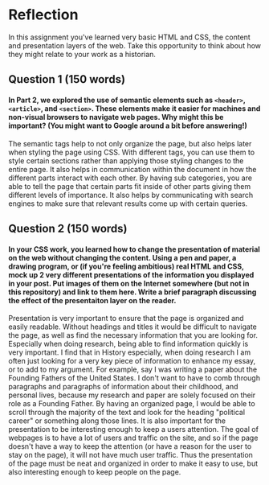 # Reflection

In this assignment you've learned very basic HTML and CSS, the content and presentation layers of the web. Take this opportunity to think about how they might relate to your work as a historian. 

## Question 1 (150 words)
#### In Part 2, we explored the use of semantic elements such as `<header>`, `<article>`, and `<section>`. These elements make it easier for machines and non-visual browsers to navigate web pages. Why might this be important? (You might want to Google around a bit before answering!)

The semantic tags help to not only organize the page, but also helps later when styling the page using CSS. With different tags, you can use them to style certain sections rather than applying those styling changes to the entire page. It also helps in communication within the document in how the different parts interact with each other. By having sub categories, you are able to tell the page that certain parts fit inside of other parts giving them different levels of importance. It also helps by communicating with search engines to make sure that relevant results come up with certain queries.

## Question 2 (150 words)
#### In your CSS work, you learned how to change the presentation of material on the web without changing the content. Using a pen and paper, a drawing program, or (if you're feeling ambitious) real HTML and CSS, mock up 2 very different presentations of the information you displayed in your post. Put images of them on the Internet somewhere (but not in this repository) and link to them here. Write a brief paragraph discussing the effect of the presentaiton layer on the reader.

Presentation is very important to ensure that the page is organized and easily readable. Without headings and titles it would be difficult to navigate the page, as well as find the necessary information that you are looking for. Especially when doing research, being able to find information quickly is very important. I find that in History especially, when doing research I am often just looking for a very key piece of information to enhance my essay, or to add to my argument. For example, say I was writing a paper about the Founding Fathers of the United States. I don't want to have to comb through paragraphs and paragraphs of information about their childhood, and personal lives, because my research and paper are solely focused on their role as a Founding Father. By having an organized page, I would be able to scroll through the majority of the text and look for the heading "political career" or something along those lines. It is also important for the presentation to be interesting enough to keep a users attention. The goal of webpages is to have a lot of users and traffic on the site, and so if the page doesn't have a way to keep the attention (or have a reason for the user to stay on the page), it will not have much user traffic. Thus the presentation of the page must be neat and organized in order to make it easy to use, but also interesting enough to keep people on the page. 